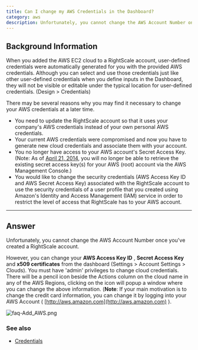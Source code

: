 ```yaml
---
title: Can I change my AWS Credentials in the Dashboard?
category: aws
description: Unfortunately, you cannot change the AWS Account Number once you've created a RightScale account.
---
```


## Background Information

When you added the AWS EC2 cloud to a RightScale account, user-defined credentials were automatically generated for you with the provided AWS credentials. Although you can select and use those credentials just like other user-defined credentials when you define inputs in the Dashboard, they will not be visible or editable under the typical location for user-defined credentials. (Design > Credentials)

There may be several reasons why you may find it necessary to change your AWS credentials at a later time.

* You need to update the RightScale account so that it uses your company's AWS credentials instead of your own personal AWS credentials.
* Your current AWS credentials were compromised and now you have to generate new cloud credentials and associate them with your account.
* You no longer have access to your AWS account's Secret Access Key. (Note: As of [April 21, 2014](http://aws.typepad.com/aws/2014/03/important-aws-account-key-change-coming-on-april-21-2014.html), you will no longer be able to retrieve the existing secret access key(s) for your AWS (root) account via the AWS Management Console.)
* You would like to change the security credentials (AWS Access Key ID and AWS Secret Access Key) associated with the RightScale account to use the security credentials of a user profile that you created using Amazon's Identity and Access Management (IAM) service in order to restrict the level of access that RightScale has to your AWS account.

* * *

## Answer

Unfortunately, you cannot change the AWS Account Number once you've created a RightScale account.

However, you can change your **AWS Access Key ID** , **Secret Access Key** and **x509 certificates** from the dashboard (Settings > Account Settings > Clouds). You must have 'admin' privileges to change cloud credentials. There will be a pencil icon beside the Actions column on the cloud name in any of the AWS Regions, clicking on the icon will popup a window where you can change the above information. (**Note**: If your main motivation is to change the credit card information, you can change it by logging into your AWS Account ( [http://aws.amazon.com](http://aws.amazon.com) ).

![faq-Add_AWS.png](/img/faq-Add_AWS.png)

### See also

* [Credentials](http://support.rightscale.com/12-Guides/Dashboard_Users_Guide/Clouds/AWS_Global/Credentials)

